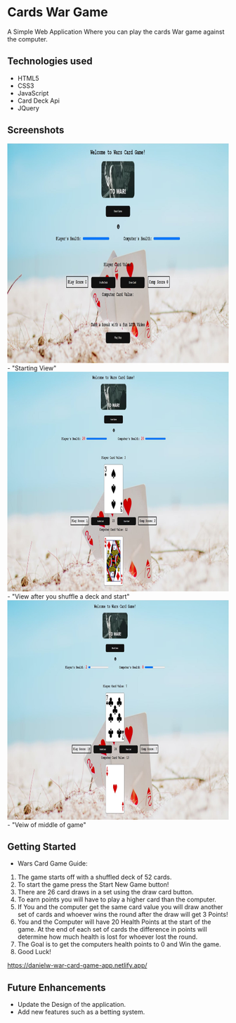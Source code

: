 # Cards War Game

A Simple Web Application Where you can play the cards War game against the computer.

## Technologies used
- HTML5
- CSS3
- JavaScript
- Card Deck Api
- JQuery

## Screenshots
<img src="/images/screenshot1WarGame.jpg" width="1100" height="500">
- "Starting View"
<img src="/images/screenshot2WarGame.jpg" width="1100" height="500">
- "View after you shuffle a deck and start"
<img src="/images/screenshot3WarGame.jpg" width="1100" height="500">
- "Veiw of middle of game"


## Getting Started
 - Wars Card Game Guide:            
1. The game starts off with a shuffled deck of 52 cards.
2. To start the game press the Start New Game button!
3. There are 26 card draws in a set using the draw card button.
4. To earn points you will have to play a higher card than the computer.
5. If You and the computer get the same card value you will draw another set of cards and whoever wins the round after the draw will get 3 Points!
6. You and the Computer will have 20 Health Points at the start of the game. At the end of each set of cards the difference in points will determine how much health is lost for whoever lost the round.
7. The Goal is to get the computers health points to 0 and Win the game.
8. Good Luck!
            
  https://danielw-war-card-game-app.netlify.app/

## Future Enhancements
- Update the Design of the application.
- Add new features such as a betting system.
